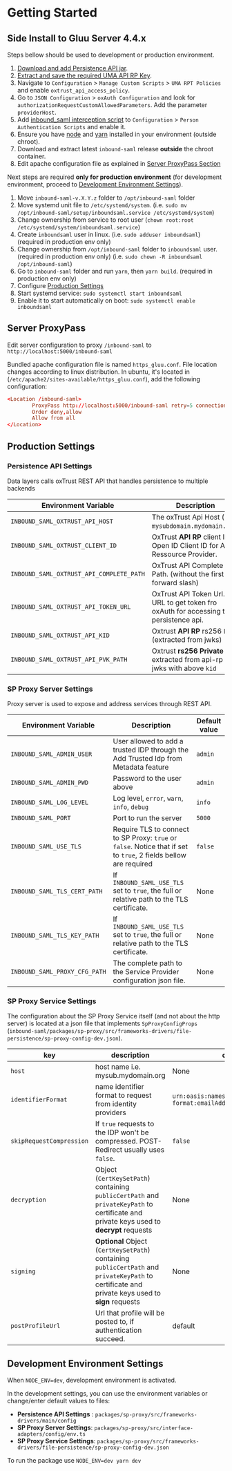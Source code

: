 # Getting Started

## Side Install to Gluu Server 4.4.x

Steps bellow should be used to development or production environment.

1. [Download and add Persistence API jar](/docs/md/persistence_api.md).
2. [Extract and save the required UMA API RP Key](/docs/md/extract_private_key.md).
3. Navigate to  `Configuration` > `Manage Custom Scripts` > `UMA RPT Policies` and enable `oxtrust_api_access_policy`.
4. Go to `JSON Configuration` > `oxAuth Configuration` and look for `authorizationRequestCustomAllowedParameters`. Add the parameter `providerHost`.
5. Add [inbound_saml interception script](https://gist.github.com/christian-hawk/3c9b982cd2e226fb27537665a770036b) to `Configuration` > `Person Authentication Scripts` and enable it.
6. Ensure you have [node](https://nodejs.org/en/download/) and [yarn](https://yarnpkg.com/getting-started/install) installed in your environment (outside chroot).
7. Download and extract latest `inbound-saml` release **outside** the chroot container.
8. Edit apache configuration file as explained in [Server ProxyPass Section](#server-proxypass)

Next steps are required **only for production environment** (for development environment, proceed to [Development Environment Settings](#development-environment-settings)).

1. Move `inbound-saml-v.X.Y.z` folder to `/opt/inbound-saml` folder
2. Move systemd unit file to `/etc/systemd/system`. (i.e. `sudo mv /opt/inbound-saml/setup/inboundsaml.service /etc/systemd/system`)
3. Change ownership from service to root user (`chown root:root /etc/systemd/system/inboundsaml.service`)
4. Create `inboundsaml` user in linux. (i.e. `sudo adduser inboundsaml`) (required in production env only)
5. Change ownership from `/opt/inbound-saml` folder to `inboundsaml` user. (required in production env only) (i.e. `sudo chown -R inboundsaml /opt/inbound-saml`)
6. Go to `inbound-saml` folder and run `yarn`, then `yarn build`. (required in production env only)
7. Configure [Production Settings](#production-settings)
8. Start systemd service: `sudo systemctl start inboundsaml`
9. Enable it to start automatically on boot: `sudo systemctl enable inboundsaml`

## Server ProxyPass

Edit server configuration to proxy `/inbound-saml` to `http://localhost:5000/inbound-saml`

Bundled apache configuration file is named `https_gluu.conf`. File location changes according to linux distribution. In ubuntu, it's located in (`/etc/apache2/sites-available/https_gluu.conf`), add the following configuration:

```conf
<Location /inbound-saml>
        ProxyPass http://localhost:5000/inbound-saml retry=5 connectiontimeout=60 timeout=60
        Order deny,allow
        Allow from all
</Location>
```

## Production Settings

### Persistence API Settings

Data layers calls oxTrust REST API that handles persistence to multiple backends

| Environment Variable                     | Description    | Default value |
|-|-|-|
| `INBOUND_SAML_OXTRUST_API_HOST`          | The oxTrust Api Host (i.e. `mysubdomain.mydomain.org`)                                | None                                  |
| `INBOUND_SAML_OXTRUST_CLIENT_ID`         | OxTrust **API RP** client ID. Open ID Client ID for API Ressource Provider.           | None                                  |
| `INBOUND_SAML_OXTRUST_API_COMPLETE_PATH` | OxTrust API Complete Path. (without the first forward slash)                          | `identity/restv1/api/v1/inbound-saml` |
| `INBOUND_SAML_OXTRUST_API_TOKEN_URL`     | OxTrust API Token Url. URL to get token fro oxAuth for accessing the persistence api. | None                                  |
| `INBOUND_SAML_OXTRUST_API_KID`           | Oxtrust **API RP** rs256 `kid` (extracted from jwks)                                  | None                                  |
| `INBOUND_SAML_OXTRUST_API_PVK_PATH`      | Oxtrust **rs256 Private Key** extracted from api-rp jwks with above `kid`             | None                                  |

### SP Proxy Server Settings

Proxy server is used to expose and address services through REST API.

| Environment Variable           | Description                                                                                                       | Default value |
|--------------------------------|-------------------------------------------------------------------------------------------------------------------|---------------|
| `INBOUND_SAML_ADMIN_USER`      | User allowed to add a trusted IDP through the Add Trusted Idp from Metadata feature                               | `admin`       |
| `INBOUND_SAML_ADMIN_PWD`       | Password to the user above                                                                                        | `admin`       |
| `INBOUND_SAML_LOG_LEVEL`       | Log level, `error`, `warn`, `info`, `debug`                                                                       | `info`        |
| `INBOUND_SAML_PORT`            | Port to run the server                                                                                            | `5000`        |
| `INBOUND_SAML_USE_TLS`         | Require TLS to connect to SP Proxy: `true` or `false`. Notice that if set to `true`, 2 fields bellow are required | `false`       |
| `INBOUND_SAML_TLS_CERT_PATH`   | If `INBOUND_SAML_USE_TLS` set to `true`, the full or relative path to the TLS certificate.                        | None          |
| `INBOUND_SAML_TLS_KEY_PATH`    | If `INBOUND_SAML_USE_TLS` set to `true`, the full or relative path to the TLS certificate.                        | None          |
| `INBOUND_SAML_PROXY_CFG_PATH`  | The complete path to the Service Provider configuration json file.                                                | None          |

### SP Proxy Service Settings

The configuration about the SP Proxy Service itself (and not about the http server) is located at a json file that implements `SpProxyConfigProps` (`inbound-saml/packages/sp-proxy/src/frameworks-drivers/file-persistence/sp-proxy-config-dev.json`).

|key| description | default |
|--|--|--|
| `host` | host name i.e. mysub.mydomain.org | None |
| `identifierFormat` | name identifier format to request from identity providers | `urn:oasis:names:tc:SAML:1.1:nameid-format:emailAddress`  |
| `skipRequestCompression` | If `true` requests to the IDP won't be compressed. POST-Redirect usually uses `false`. | `false` |
| `decryption`| Object (`CertKeySetPath`) containing `publicCertPath` and `privateKeyPath` to certificate and private keys used to **decrypt** requests | None |
|`signing`| **Optional** Object (`CertKeySetPath`) containing `publicCertPath` and `privateKeyPath` to certificate and private keys used to **sign** requests  | None |
|`postProfileUrl`| Url that profile will be posted to, if authentication succeed.  | default |

## Development Environment Settings

When `NODE_ENV=dev`, development environment is activated.

In the development settings, you can use the environment variables or change/enter default values to files:

- **Persistence API Settings** : `packages/sp-proxy/src/frameworks-drivers/main/config`
- **SP Proxy Server Settings**: `packages/sp-proxy/src/interface-adapters/config/env.ts`
- **SP Proxy Service Settings**: `packages/sp-proxy/src/frameworks-drivers/file-persistence/sp-proxy-config-dev.json`

To run the package use `NODE_ENV=dev yarn dev`
